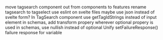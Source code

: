 move tagsearch component out from components to features
rename tagsearch to tagselect
use eslint on svelte files
maybe use json instead of svelte form?
In TagSearch component use getTagIdStrings instead of input element
in schemas, add transform propery wherever optional propery is used
in schemas, use nullish instead of optional
Unify setFailureResponse()
failure response for variable
